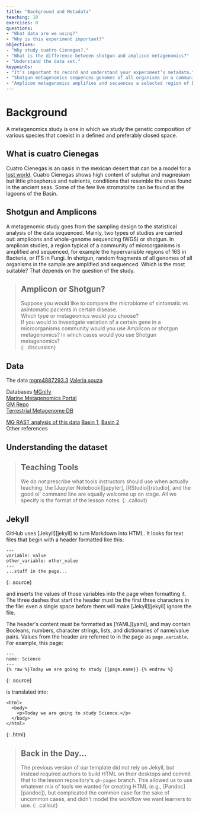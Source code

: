 ```yaml
---
title: "Background and Metadata"
teaching: 10
exercises: 0
questions:
- "What data are we using?"  
- "Why is this experiment important?"  
objectives:
- "Why study cuatro Cienegas?."
- "What is the difference between shotgun and amplicon metagenomics?"  
- "Understand the data set."
keypoints:
- "It’s important to record and understand your experiment’s metadata."  
- "Shotgun metagenomics sequences genomes of all organisms in a community."     
- "Amplicon metagenomics amplifies and secuences a selected region of DNA."   
---
```


# Background  
A metagenomics study is one in which we study the genetic composition of various
species that coexist in a defined and preferably closed space. 

## What is cuatro Cienegas  
Cuatro Cienegas is an oasis in the mexican desert that can be a model for a 
[lost world](https://elifesciences.org/articles/38278).  Cuatro Cienegas shows
high content of sulphur and magnesium but little phosphorus and nutrients, conditions 
that resemble the ones found in the ancient seas. Some of the few live stromatolite
can be found at the lagoons of the Basin.  
  
## Shotgun and Amplicons    
A metagenomic study goes from the sampling design to the statistical analysis of the data sequenced. 
Mainly, two types of studies are carried out: amplicons and whole-genome sequencing (WGS) or shotgun. 
In amplicon studies, a region typical of a community of microorganisms is amplified and sequenced, 
for example the hypervariable regions of 16S in Bacteria, or ITS in Fungi.  In shotgun, random fragments 
of all genomes of all organisms in the sample are amplified and sequenced. Which is the most suitable? 
That depends on the question of the study.  

> ## Amplicon or Shotgun? 
>
> Suppose you would like to compare the microbiome of sintomatic vs asintomatic pacients in certain disease.  
> Which type or metageomics would you choose?  
> If you would to investigate variation of a certain gene in a microorganisms community would you use Amplicon
> or shotgun metagenomics?
> In which cases would you use Shotgun metagenomics?  
{: .discussion}

## Data 
The data [mgm4887293.3](https://www.mg-rast.org/mgmain.html?mgpage=project&project=mgm4887293.3)   [Valeria souza](https://es.wikipedia.org/wiki/Valeria_Souza_Saldivar)  

Databases [MGnify](https://www.ebi.ac.uk/metagenomics/)    
          [Marine Metagenomics Portal](https://mmp.sfb.uit.no/)    
          [GM Repo](https://gmrepo.humangut.info/home)   
          [Terrestrial Metagenome DB](https://webapp.ufz.de/tmdb/)  




[MG RAST analysis of this data](https://www.mg-rast.org/mgmain.html?mgpage=overview&metagenome=mgm4442467.3)
[Basin 1](https://www.ncbi.nlm.nih.gov/pmc/articles/PMC3426886/), [Basin 2](https://www.ncbi.nlm.nih.gov/pmc/articles/PMC3426889/)  
Other references 

## Understanding the dataset  

> ## Teaching Tools
>
> We do *not* prescribe what tools instructors should use when actually teaching:
> the [Jupyter Notebook][jupyter],
> [RStudio][rstudio],
> and the good ol' command line are equally welcome up on stage.
> All we specify is the format of the lesson notes.
{: .callout}

## Jekyll

GitHub uses [Jekyll][jekyll] to turn Markdown into HTML.
It looks for text files that begin with a header formatted like this:

~~~
---
variable: value
other_variable: other_value
---
...stuff in the page...
~~~
{: .source}

and inserts the values of those variables into the page when formatting it.
The three dashes that start the header *must* be the first three characters in the file:
even a single space before them will make [Jekyll][jekyll] ignore the file.

The header's content must be formatted as [YAML][yaml],
and may contain Booleans, numbers, character strings, lists, and dictionaries of name/value pairs.
Values from the header are referred to in the page as `page.variable`.
For example,
this page:

~~~
---
name: Science
---
{% raw %}Today we are going to study {{page.name}}.{% endraw %}
~~~
{: .source}

is translated into:

~~~
<html>
  <body>
    <p>Today we are going to study Science.</p>
  </body>
</html>
~~~
{: .html}

> ## Back in the Day...
>
> The previous version of our template did not rely on Jekyll,
> but instead required authors to build HTML on their desktops
> and commit that to the lesson repository's `gh-pages` branch.
> This allowed us to use whatever mix of tools we wanted for creating HTML (e.g., [Pandoc][pandoc]),
> but complicated the common case for the sake of uncommon cases,
> and didn't model the workflow we want learners to use.
{: .callout}

